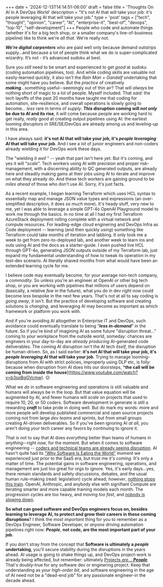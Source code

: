 +++
date = '2024-12-13T14:14:51-06:00'
draft = false
title = 'Thoughts On AI In A DevOps World'
description = "It's not AI that will take your job: it's people leveraging AI that will take your job."
type = 'post'
tags = ["tech", "thought", "opinion", "career", "AI", "enterprise-it", "best-of", "devops", "top-10", "self-development"]
+++
People who code and automate things (whether it's for a big tech shop, or a smaller company's line-of-business pipeline) like to think we're *all that*.  We're really not. <br />

***We’re digital carpenters*** who are paid well only because demand outstrips supply...and because a lot of people think what we do is super-complicated wizardry. It’s not - it’s advanced sudoku at best.  <br />

Sure  you *still* need to be smart and experienced to get *good* at sudoku (coding automation pipelines, too). And while coding skills are valuable not easily-learned *quickly*, it also isn't the *Rain Man + Gandalf* undertaking that some might have you believe. But the *practice* of creatively ***making***...something useful--seemingly out of thin air? That will *always* be nothing short of magic to a lot of people.  Myself included.  That *said*: the tech layoffs of the past 20 months have taught me that coding for automation, site-resilience, and overall operations is slowly going to become... *less* rare in terms of *supply*.  **This disruption coming will *not only* be due to *AI* and its rise**, it will come because people are working hard to get really, *really* good at creating output pipelines using AI: the earliest looming disruptors in SRE/SE/DevOps are already among us and leveling-up in this area. <br />

I have always said: **it's not AI that will take your job, it's ***people*** ***leveraging AI*** that will take your job**.  And I see a *lot* of junior engineers and non-coders already wielding it for DevOps work these days. <br />

The "wielding it *well* " -- yeah that part isn't here *yet*. But it's coming, and yes it will "*scale*". Tech workers using AI with precision and proper risk-management, with a discerning ability to QC generated outputs, are already here and steadily making gains at their jobs using AI to iterate and improve on what they already do.  And these tech workers are gaining ground to be *miles ahead* of those who don't use AI. Sorry, it's just facts. <br />

As a recent example, I began learning Terraform which uses HCL syntax to essentially map and manage JSON value types and expressions (an over-simplified description, it does *so much* more). It's heady stuff, very new to me, yet I was able to leverage a simple GPT-4o OpenAI Playground model to work me through the basics.  In no time at all I had my first Terraform AzureStack deployment rolling complete with a virtual network and compute resources.  For leading-edge cloud enginering and DevOps Infra as Code deployment -- learning (and then quickly *using*) something like Terraform could take *months* of iteration and labbing.  It only took me a week to get from zero-to-deployed lab, and another week to learn ins and outs using AI and the docs as a starter-guide. I even pushed live HCL through GPT-4o, generating JSON outputs outside of my Terraform lab, just expand my fundamental understanding of how to tweak its operation in my test-dev scenario. AI literally shaved months from what would have been an extended learning cycle for me. <br />

I believe code may eventually become, for your average non-tech company, a *commodity*.  So unless you're an engineer at OpenAI or other big tech shop, or you are working with pipelines that millions of users depend on (basically, a relative *few* in the future), what you do in dev right now could become *less* bespoke in the next few years. That's not at all to say coding is *going away*, it isn't.  But the practice of developing software and creating solutions is *changing*, and leveraging AI may become as important as which framework or platform you work with. <br />

And if you're avoiding AI altogether in Enterprise IT and DevOps, such avoidance could eventually translate to being "***less in-demand***" in the future. So if you're kind of imagining AI as some future "disruption threat..." coming to your workplace from the outside world, someday: chances are engineers in your day-to-day are *already producing* AI-generated code deliverables.  The coming AI disruption isn't the AI tech *itself*, the disruption be human-driven.  So, as I said earlier: **it's not AI that will take your job, it's ***people*** ***leveraging AI*** that will take your job**. Trying to manage looming-disruptions from AI with strict policies, improperly using DLP etc, is folly: because when disruption from AI does hits our doorsteps, ***the call will be coming from inside the house**](https://www.youtube.com/watch?v=b3spBgGVcmw). 😉 <br />

What we *do* in software engineering and operations *is* still valuable and humans will always be in the loop.  But that value equation will be augmented by AI, and fewer humans will *scale* on projects that used to require 10, 20, or 50 coders.  Software development in generate is still a rewarding ***craft*** to take pride in doing well.  But do mark my words: more and more people will develop published commercial and open source projects coming *not* from large *dev teams* and sprints, but from small groups creating AI-driven deliverables. So if you've been ignoring AI *at all*, you aren't doing your tech career any favors by continuing to ignore it.  <br />

That is not to say that AI does *everything* better than teams of humans in *anything*--right *now*, for the moment. But when it comes to software engineering -- <a href="https://www.techtarget.com/whatis/feature/Tech-sector-layoffs-explained-What-you-need-to-know">coders and technical teams are already seeing disruption</a>. AI hasn't quite had its ["Why Software Is Eating the World"](https://a16z.com/why-software-is-eating-the-world/) moment we experienced just prior to the SaaS era, but trust me *it's coming*.  It's only a matter of time.  The potential gains in software engineering, operations, and management are just too great for orgs to ignore. Yes, it's early days...yes, there remain standards and safety discussions, debates, and the usual human rule-making (read: legislation) cycle ahead; *however*, [nothing stops this train](https://www.youtube.com/watch?v=eqdoO1dVZTM&t=89s).  OpenAI, Anthropic, and anybody else with signifiant Compute are iterating smarter and more capable training models each month.  The progression cycles are too heavy, and moving *too fast*, and [nobody is slowing down](https://news.harvard.edu/gazette/story/2023/10/a-tech-warning-ai-is-coming-fast-and-its-going-to-be-rough-ride/).  <br />  

**So what can good software and DevOps engineers focus on, besides learning to leverage AI, to protect and grow their careers in these coming disruptions**?  I think the *most important* thing for you to remember as a DevOps Engineer, Software Developer, or *anyone* driving automation pipelines right now: ***People***, **not code, are the most important part of your job**.  <br />

If you don't stray from the concept that **Software is ultimately a ***people*** undertaking**, you'll secure stability during the disruptions in the years ahead. AI usage is going to shake things up, and DevOps project-work is already being affected, but remember: ultimately [Projects *are*... ***People***](https://julianwest.me/Blog/projects-are-people/). That's doubly-true for any software dev or enginering project.  Keep that understanding as your *high-order bit*, and software engineering in the age of AI need not be a "dead-end job" for any passionate engineer-in the decade ahead.